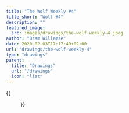 ```yaml
---
title: "The Wolf Weekly #4"
title_short: "Wolf #4"
description: ""
featured_image:
  src: images/drawings/the-wolf-weekly-4.jpeg
author: "Bram Willemse"
date: 2020-02-03T17:17:49+02:00
url: "drawings/the-wolf-weekly-4"
type: "drawings"
parent:
  title: "Drawings"
  url: "/drawings"
  icon: "list"
---
```


{{<figure src="images/drawings/the-wolf-weekly-4.jpeg">}}